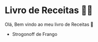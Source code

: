 # Livro de Receitas :woman_cook:

Olá, Bem vindo ao meu livro de Receitas :cake:

* Strogonoff de Frango

  
